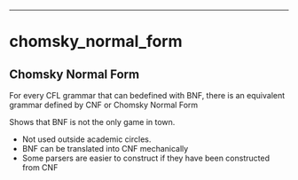 ---
# chomsky_normal_form


## Chomsky Normal Form

For every CFL grammar that can bedefined with BNF,
there is an equivalent grammar defined by CNF or Chomsky Normal Form

Shows that BNF is not the only game in town.
- Not used outside academic circles.
- BNF can be translated into CNF mechanically
- Some parsers are easier to construct if they have been constructed from CNF


